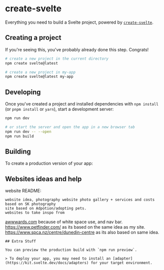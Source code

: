 # create-svelte

Everything you need to build a Svelte project, powered by [`create-svelte`](https://github.com/sveltejs/kit/tree/master/packages/create-svelte).

## Creating a project

If you're seeing this, you've probably already done this step. Congrats!

```bash
# create a new project in the current directory
npm create svelte@latest

# create a new project in my-app
npm create svelte@latest my-app
```

## Developing

Once you've created a project and installed dependencies with `npm install` (or `pnpm install` or `yarn`), start a development server:

```bash
npm run dev

# or start the server and open the app in a new browser tab
npm run dev -- --open
npm run build
```

## Building

To create a production version of your app:

## Websites ideas and help
website README:
```
website idea, photography website photo gallery + services and costs
based on SK photography
site based on Adpotion/adopting pets.
websites to take inspo from 
```
[awwwards.com](https://www.awwwards.com/) because of white space use, and nav bar.
https://www.petfinder.com/ as its based on the same idea as my site.
https://www.spca.nz/centre/dunedin-centre as its also based on same idea.
```
## Extra Stuff

You can preview the production build with `npm run preview`.

> To deploy your app, you may need to install an [adapter](https://kit.svelte.dev/docs/adapters) for your target environment.
